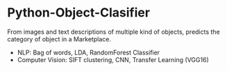 # Python-Object-Clasifier

From images and text descriptions of multiple kind of objects, predicts the category of object in a Marketplace. 

- NLP: Bag of words, LDA, RandomForest Classifier
- Computer Vision: SIFT clustering, CNN, Transfer Learning (VGG16)
